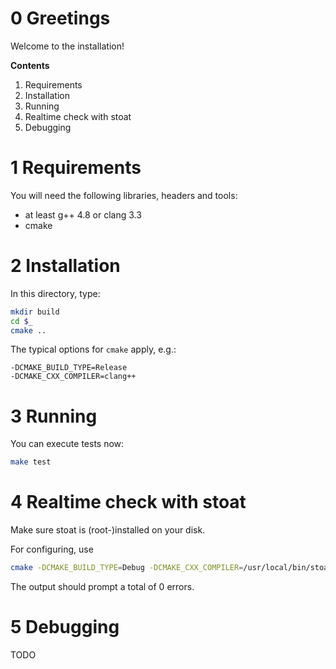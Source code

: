 # 0 Greetings
Welcome to the installation!

**Contents**

  1. Requirements
  2. Installation
  3. Running
  4. Realtime check with stoat
  5. Debugging

# 1 Requirements
You will need the following libraries, headers and tools:
  * at least g++ 4.8 or clang 3.3
  * cmake

# 2 Installation
In this directory, type:

```sh
mkdir build
cd $_
cmake ..
```

The typical options for `cmake` apply, e.g.:

```
-DCMAKE_BUILD_TYPE=Release
-DCMAKE_CXX_COMPILER=clang++
```

# 3 Running
You can execute tests now:
```sh
make test
```

# 4 Realtime check with stoat
Make sure stoat is (root-)installed on your disk.

For configuring, use
```sh
cmake -DCMAKE_BUILD_TYPE=Debug -DCMAKE_CXX_COMPILER=/usr/local/bin/stoat-compile++ ..
```

The output should prompt a total of 0 errors.

# 5 Debugging
TODO


